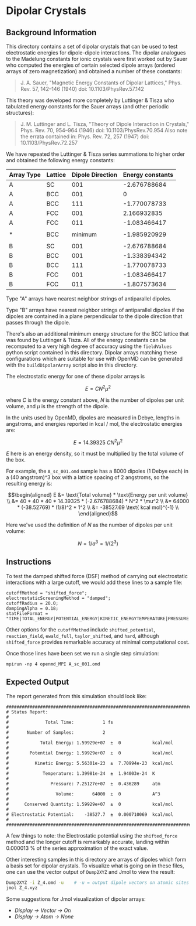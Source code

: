 # Dipolar Crystals

## Background Information
This directory contains a set of dipolar crystals that can be used to
test electrostatic energies for dipole-dipole interactions.  The
dipolar analogues to the Madelung constants for ionic crystals were
first worked out by Sauer who computed the energies of certain
selected dipole arrays (ordered arrays of zero magnetization) and
obtained a number of these constants:

> J. A. Sauer, "Magnetic Energy Constants of Dipolar Lattices,"
> Phys. Rev. 57, 142–146 (1940) doi: 10.1103/PhysRev.57.142


This theory was developed more completely by Luttinger & Tisza who
tabulated energy constants for the Sauer arrays (and other periodic
structures):

> J. M. Luttinger and L. Tisza, "Theory of Dipole Interaction in
> Crystals," Phys. Rev. 70, 954–964 (1946) doi: 10.1103/PhysRev.70.954
> Also note the errata contained in: Phys. Rev. 72, 257 (1947) 
> doi: 10.1103/PhysRev.72.257

We have repeated the Luttinger & Tisza series summations to higher
order and obtained the following energy constants:

| Array Type | Lattice | Dipole Direction | Energy constants |
|------------|---------|------------------|------------------|
|   A        |   SC    |         001      |   -2.676788684   |
|   A        |   BCC   |         001      |    0             |
|   A        |   BCC   |         111      |   -1.770078733   |
|   A        |   FCC   |         001      |    2.166932835   |
|   A        |   FCC   |         011      |   -1.083466417   |
|            |         |                  |                  |
|   *        |   BCC   |       minimum    |   -1.985920929   |
|            |         |                  |                  |
|   B        |   SC    |         001      |   -2.676788684   |
|   B        |   BCC   |         001      |   -1.338394342   |
|   B        |   BCC   |         111      |   -1.770078733   |
|   B        |   FCC   |         001      |   -1.083466417   |
|   B        |   FCC   |         011      |   -1.807573634   |
 
Type "A" arrays have nearest neighbor strings of antiparallel dipoles.

Type "B" arrays have nearest neighbor strings of antiparallel dipoles
if the dipoles are contained in a plane perpendicular to the dipole
direction that passes through the dipole.

There's also an additional minimum energy structure for the BCC
lattice that was found by Luttinger & Tisza. All of the energy
constants can be recomputed to a very high degree of accuracy using
the `fieldValues` python script contained in this directory. Dipolar
arrays matching these configurations which are suitable for use with
OpenMD can be generated with the `buildDipolarArray` script also in
this directory.
            
The electrostatic energy for one of these dipolar arrays is

$$E = C N^2 \mu^2$$

where $C$ is the energy constant above, $N$ is the number of dipoles
per unit volume, and $\mu$ is the strength of the dipole.

In the units used by OpenMD, dipoles are measured in Debye, lengths in
angstroms, and energies reported in kcal / mol, the electrostatic
energies are:

$$E = 14.39325 ~C N^2 \mu^2$$

$E$ here is an energy density, so it must be multiplied by the total
volume of the box.

For example, the `A_sc_001.omd` sample has a 8000 dipoles (1 Debye each)
in a (40 angstrom)^3 box with a lattice spacing of 2 angstroms, so the
resulting energy is:

$$\begin{aligned}
  E &= \text{Total volume} * \text{Energy per unit volume} \\
    &= 40 * 40 * 40 * 14.39325 * (-2.676788684) * N^2 * \mu^2 \\
    &= 64000 * (-38.52769) * (1/8)^2 * 1^2  \\
    &= -38527.69 \text{ kcal mol}^{-1} \\
\end{aligned}$$

Here we've used the definition of $N$ as the number of dipoles per unit 
volume:  

$$N = 1/a^3 = 1/(2^3)$$

## Instructions

To test the damped shifted force (DSF) method of carrying out
electrostatic interactions with a large cutoff, we would add these
lines to a sample file:

```
cutoffMethod = "shifted_force";
electrostaticScreeningMethod = "damped";
cutoffRadius = 20.0;
dampingAlpha = 0.18;
statFileFormat = "TIME|TOTAL_ENERGY|POTENTIAL_ENERGY|KINETIC_ENERGYTEMPERATURE|PRESSURE|VOLUME|CONSERVED_QUANTITY|ELECTROSTATIC_POTENTIAL";
```

Other options for the `cutoffMethod` include `shifted_potential`,
`reaction_field`, `ewald_full`, `taylor_shifted`, and `hard`, although
`shifted_force` provides remarkable accuracy at minimal computational
cost.

Once those lines have been set we run a single step simulation:

```
mpirun -np 4 openmd_MPI A_sc_001.omd
```

## Expected Output
The report generated from this simulation should look like:
```
###############################################################################
# Status Report:                                                              #
#              Total Time:           1 fs                                     #
#       Number of Samples:           2                                        #
#            Total Energy: 1.59929e+07  ±  0            kcal/mol              #
#        Potential Energy: 1.59929e+07  ±  0            kcal/mol              #
#          Kinetic Energy: 5.56301e-23  ±  7.70994e-23  kcal/mol              #
#             Temperature: 1.39981e-24  ±  1.94003e-24  K                     #
#                Pressure: 7.25127e+07  ±  0.436289     atm                   #
#                  Volume:       64000  ±  0            A^3                   #
#      Conserved Quantity: 1.59929e+07  ±  0            kcal/mol              #
# Electrostatic Potential:    -38527.7  ±  0.000710069  kcal/mol              #
###############################################################################
```

A few things to note: the Electrostatic potential using the
`shifted_force` method and the longer cutoff is remarkably accurate,
landing within 0.000013 % of the series approximation of the exact
value.

Other interesting samples in this directory are arrays of dipoles
which form a basis set for dipolar crystals.  To visualize what is
going on in these files, one can use the vector output of `Dump2XYZ`
and Jmol to view the result:

```bash
Dump2XYZ -i Z_4.omd -u    # -u = output dipole vectors on atomic sites
jmol Z_4.xyz
```

Some suggestions for Jmol visualization of dipolar arrays: 
- *Display -> Vector -> On*
- *Display -> Atom -> None*
